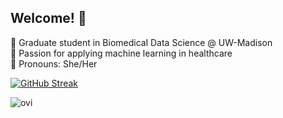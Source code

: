 ## Welcome! 💌

🎀 Graduate student in Biomedical Data Science @ UW-Madison \
🎀 Passion for applying machine learning in healthcare \
🎀 Pronouns: She/Her <br>

[![GitHub Streak](https://git-hub-streak-stats.vercel.app?user=alyssaanastasi&theme=tokyonight&date_format=M%20j%5B%2C%20Y%5D)](https://git.io/streak-stats)

<img src="https://github-readme-stats.vercel.app/api/top-langs?username=alyssaanastasi&show_icons=true&locale=en&layout=compact&theme=chartreuse-dark" alt="ovi" />
<!--
**alyssaanastasi/alyssaanastasi** is a ✨ _special_ ✨ repository because its `README.md` (this file) appears on your GitHub profile.


![visitors](https://visitor-badge.laobi.icu/badge?page_id=alyssaanastasi.alyssaanastasi)

Here are some ideas to get you started:

- 🔭 I’m currently working on ...
- 🌱 I’m currently learning ...
- 👯 I’m looking to collaborate on ...
- 🤔 I’m looking for help with ...
- 💬 Ask me about ...
- 📫 How to reach me: ...
- 😄 Pronouns: ...
- ⚡ Fun fact: ...
-->
